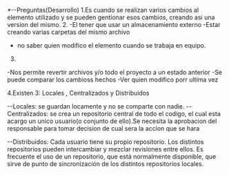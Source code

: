 *--Preguntas(Desarrollo)
1.Es cuando se realizan varios cambios al elemento utilizado y se pueden gentionar esos cambios, creando asi una version del mismo.
2.
-El tener que usar un almacenamiento externo
-Estar creando varias carpetas del mismo archivo
- no saber quien modifico el elemento cuando se trabaja en equipo.

3.
-Nos permite revertir archivos y/o todo el proyecto a un estado anterior
-Se puede comparar los cambioss hechos
-Ver quien modifico porr ultima vez

4.Existen 3: Locales , Centralizados y Distribuidos

--Locales: se guardan locamente y no se comparte con nadie.
--Centralizados: se crea un repositorio central de todo el codigo, el cual esta acargo un unico usuario(o conjunto de ello).Se necesita la aprobacion del responsable para tomar decision de cual sera la accion que se hara

--Distribuidos: Cada usuario tiene su propio repositorio. Los distintos repositorios pueden intercambiar y mezclar revisiones entre ellos. Es frecuente el uso de un repositorio, que está normalmente disponible, que sirve de punto de sincronización de los distintos repositorios locales.